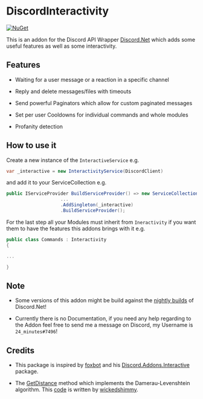 # DiscordInteractivity

[![NuGet](https://img.shields.io/nuget/vpre/DiscordInteractivity.svg?style=plastic)](https://www.nuget.org/packages/DiscordInteractivity)

This is an addon for the Discord API Wrapper [Discord.Net](https://github.com/discord-net/Discord.Net) which adds some useful features as well as some interactivity.



## Features

- Waiting for a user message or a reaction in a specific channel

- Reply and delete messages/files with timeouts

- Send powerful Paginators which allow for custom paginated messages

- Set per user Cooldowns for individual commands and whole modules

- Profanity detection

  

## How to use it

Create a new instance of the `InteractiveService` e.g.
```cs
var _interactive = new InteractivityService(DiscordClient)
```

and add it to your ServiceCollection e.g.

```cs
public IServiceProvider BuildServiceProvider() => new ServiceCollection()
                    ...
                    .AddSingleton(_interactive)
                    .BuildServiceProvider();
```

For the last step all your Modules must inherit from `Ineractivity` if you want them to have the features this addons brings with it e.g.

```cs
public class Commands : Interactivity
{

...

}
```



## Note

- Some versions of this addon might be build against the [nightly builds](https://github.com/discord-net/Discord.Net#unstable-myget) of Discord.Net!

- Currently there is no Documentation, if you need any help regarding to the Addon feel free to send me a message on Discord, my Username is `24_minutes#7496`!

  

## Credits

- This package is inspired by [foxbot](https://github.com/foxbot) and his [Discord.Addons.Interactive](https://github.com/foxbot/Discord.Addons.Interactive) package.

- The [GetDistance](github.com/TwentyFourMinutes/DiscordInteractivity/blob/dev/DiscordInteractivity/Core/Profanity/ProfanityHandler.cs) method which implements the Damerau-Levenshtein algorithm. This [code](https://gist.github.com/wickedshimmy/449595) is written by [wickedshimmy](https://gist.github.com/wickedshimmy).

